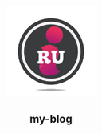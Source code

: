 <p align="center"><a href="https://xugaoyi.com/" target="_blank" rel="noopener noreferrer"><img width="180" src="./docs/.vuepress/public/img/logo.png" alt="logo"></a></p>

<h2 align="center">my-blog</h2>
